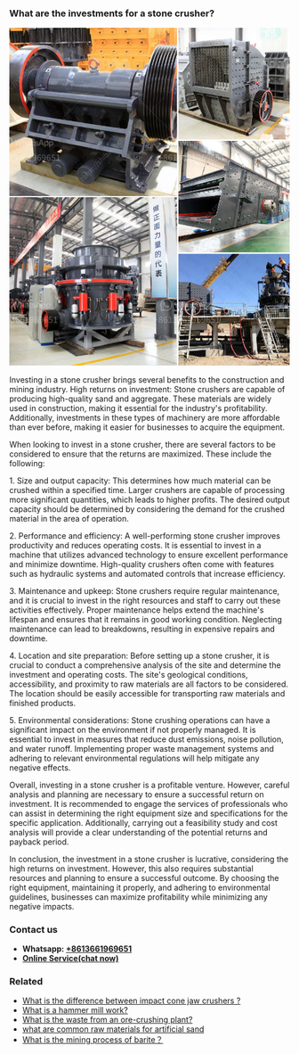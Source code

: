 <h3>What are the investments for a stone crusher?</h3><img src='1701743063.jpg' alt=''><p>Investing in a stone crusher brings several benefits to the construction and mining industry. High returns on investment: Stone crushers are capable of producing high-quality sand and aggregate. These materials are widely used in construction, making it essential for the industry's profitability. Additionally, investments in these types of machinery are more affordable than ever before, making it easier for businesses to acquire the equipment.</p><p>When looking to invest in a stone crusher, there are several factors to be considered to ensure that the returns are maximized. These include the following:</p><p>1. Size and output capacity: This determines how much material can be crushed within a specified time. Larger crushers are capable of processing more significant quantities, which leads to higher profits. The desired output capacity should be determined by considering the demand for the crushed material in the area of operation.</p><p>2. Performance and efficiency: A well-performing stone crusher improves productivity and reduces operating costs. It is essential to invest in a machine that utilizes advanced technology to ensure excellent performance and minimize downtime. High-quality crushers often come with features such as hydraulic systems and automated controls that increase efficiency.</p><p>3. Maintenance and upkeep: Stone crushers require regular maintenance, and it is crucial to invest in the right resources and staff to carry out these activities effectively. Proper maintenance helps extend the machine's lifespan and ensures that it remains in good working condition. Neglecting maintenance can lead to breakdowns, resulting in expensive repairs and downtime.</p><p>4. Location and site preparation: Before setting up a stone crusher, it is crucial to conduct a comprehensive analysis of the site and determine the investment and operating costs. The site's geological conditions, accessibility, and proximity to raw materials are all factors to be considered. The location should be easily accessible for transporting raw materials and finished products.</p><p>5. Environmental considerations: Stone crushing operations can have a significant impact on the environment if not properly managed. It is essential to invest in measures that reduce dust emissions, noise pollution, and water runoff. Implementing proper waste management systems and adhering to relevant environmental regulations will help mitigate any negative effects.</p><p>Overall, investing in a stone crusher is a profitable venture. However, careful analysis and planning are necessary to ensure a successful return on investment. It is recommended to engage the services of professionals who can assist in determining the right equipment size and specifications for the specific application. Additionally, carrying out a feasibility study and cost analysis will provide a clear understanding of the potential returns and payback period.</p><p>In conclusion, the investment in a stone crusher is lucrative, considering the high returns on investment. However, this also requires substantial resources and planning to ensure a successful outcome. By choosing the right equipment, maintaining it properly, and adhering to environmental guidelines, businesses can maximize profitability while minimizing any negative impacts.</p><h3>Contact us</h3><ul><li><strong>Whatsapp:&nbsp;<a href="https://wa.me/8613661969651">+8613661969651</a></strong></li><li><a href="https://swt.shibang-china.com/?git&amp;zhl&amp;What are the investments for a stone crusher"><strong>Online Service(chat now)</strong></a></li></ul><h3>Related</h3><ul><li><a href='What is the difference between impact cone jaw crushers .md'>What is the difference between impact cone jaw crushers ?</a></li><li><a href='What is a hammer mill work.md'>What is a hammer mill work?</a></li><li><a href='What is the waste from an orecrushing plant.md'>What is the waste from an ore-crushing plant?</a></li><li><a href='what are common raw materials for artificial sand.md'>what are common raw materials for artificial sand</a></li><li><a href='What is the mining process of barite？.md'>What is the mining process of barite？</a></li></ul>